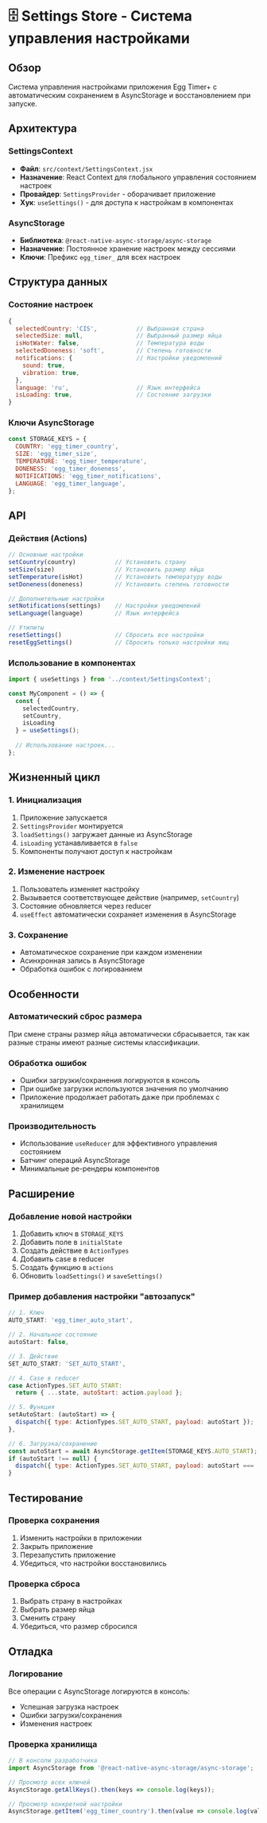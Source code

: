 # 🗄️ Settings Store - Система управления настройками

## Обзор

Система управления настройками приложения Egg Timer+ с автоматическим сохранением в AsyncStorage и восстановлением при запуске.

## Архитектура

### SettingsContext
- **Файл**: `src/context/SettingsContext.jsx`
- **Назначение**: React Context для глобального управления состоянием настроек
- **Провайдер**: `SettingsProvider` - оборачивает приложение
- **Хук**: `useSettings()` - для доступа к настройкам в компонентах

### AsyncStorage
- **Библиотека**: `@react-native-async-storage/async-storage`
- **Назначение**: Постоянное хранение настроек между сессиями
- **Ключи**: Префикс `egg_timer_` для всех настроек

## Структура данных

### Состояние настроек
```javascript
{
  selectedCountry: 'CIS',           // Выбранная страна
  selectedSize: null,               // Выбранный размер яйца
  isHotWater: false,                // Температура воды
  selectedDoneness: 'soft',         // Степень готовности
  notifications: {                  // Настройки уведомлений
    sound: true,
    vibration: true,
  },
  language: 'ru',                   // Язык интерфейса
  isLoading: true,                  // Состояние загрузки
}
```

### Ключи AsyncStorage
```javascript
const STORAGE_KEYS = {
  COUNTRY: 'egg_timer_country',
  SIZE: 'egg_timer_size',
  TEMPERATURE: 'egg_timer_temperature',
  DONENESS: 'egg_timer_doneness',
  NOTIFICATIONS: 'egg_timer_notifications',
  LANGUAGE: 'egg_timer_language',
};
```

## API

### Действия (Actions)
```javascript
// Основные настройки
setCountry(country)           // Установить страну
setSize(size)                 // Установить размер яйца
setTemperature(isHot)         // Установить температуру воды
setDoneness(doneness)         // Установить степень готовности

// Дополнительные настройки
setNotifications(settings)    // Настройки уведомлений
setLanguage(language)         // Язык интерфейса

// Утилиты
resetSettings()               // Сбросить все настройки
resetEggSettings()            // Сбросить только настройки яиц
```

### Использование в компонентах
```javascript
import { useSettings } from '../context/SettingsContext';

const MyComponent = () => {
  const { 
    selectedCountry, 
    setCountry, 
    isLoading 
  } = useSettings();
  
  // Использование настроек...
};
```

## Жизненный цикл

### 1. Инициализация
1. Приложение запускается
2. `SettingsProvider` монтируется
3. `loadSettings()` загружает данные из AsyncStorage
4. `isLoading` устанавливается в `false`
5. Компоненты получают доступ к настройкам

### 2. Изменение настроек
1. Пользователь изменяет настройку
2. Вызывается соответствующее действие (например, `setCountry`)
3. Состояние обновляется через reducer
4. `useEffect` автоматически сохраняет изменения в AsyncStorage

### 3. Сохранение
- Автоматическое сохранение при каждом изменении
- Асинхронная запись в AsyncStorage
- Обработка ошибок с логированием

## Особенности

### Автоматический сброс размера
При смене страны размер яйца автоматически сбрасывается, так как разные страны имеют разные системы классификации.

### Обработка ошибок
- Ошибки загрузки/сохранения логируются в консоль
- При ошибке загрузки используются значения по умолчанию
- Приложение продолжает работать даже при проблемах с хранилищем

### Производительность
- Использование `useReducer` для эффективного управления состоянием
- Батчинг операций AsyncStorage
- Минимальные ре-рендеры компонентов

## Расширение

### Добавление новой настройки
1. Добавить ключ в `STORAGE_KEYS`
2. Добавить поле в `initialState`
3. Создать действие в `ActionTypes`
4. Добавить case в reducer
5. Создать функцию в `actions`
6. Обновить `loadSettings()` и `saveSettings()`

### Пример добавления настройки "автозапуск"
```javascript
// 1. Ключ
AUTO_START: 'egg_timer_auto_start',

// 2. Начальное состояние
autoStart: false,

// 3. Действие
SET_AUTO_START: 'SET_AUTO_START',

// 4. Case в reducer
case ActionTypes.SET_AUTO_START:
  return { ...state, autoStart: action.payload };

// 5. Функция
setAutoStart: (autoStart) => {
  dispatch({ type: ActionTypes.SET_AUTO_START, payload: autoStart });
},

// 6. Загрузка/сохранение
const autoStart = await AsyncStorage.getItem(STORAGE_KEYS.AUTO_START);
if (autoStart !== null) {
  dispatch({ type: ActionTypes.SET_AUTO_START, payload: autoStart === 'true' });
}
```

## Тестирование

### Проверка сохранения
1. Изменить настройки в приложении
2. Закрыть приложение
3. Перезапустить приложение
4. Убедиться, что настройки восстановились

### Проверка сброса
1. Выбрать страну в настройках
2. Выбрать размер яйца
3. Сменить страну
4. Убедиться, что размер сбросился

## Отладка

### Логирование
Все операции с AsyncStorage логируются в консоль:
- Успешная загрузка настроек
- Ошибки загрузки/сохранения
- Изменения настроек

### Проверка хранилища
```javascript
// В консоли разработчика
import AsyncStorage from '@react-native-async-storage/async-storage';

// Просмотр всех ключей
AsyncStorage.getAllKeys().then(keys => console.log(keys));

// Просмотр конкретной настройки
AsyncStorage.getItem('egg_timer_country').then(value => console.log(value));
```
